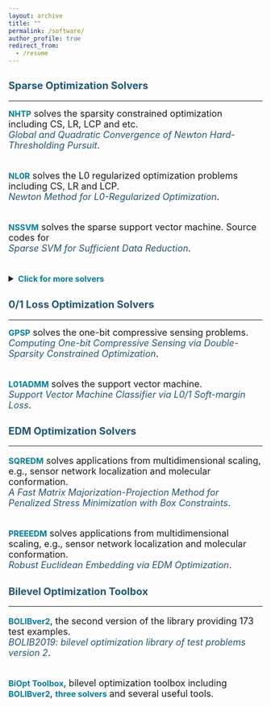 ```yaml
---
layout: archive
title: ""  
permalink: /software/
author_profile: true
redirect_from:
  - /resume
---
```

 
<style>
a:link {
  text-decoration: none;
}

a:visited {
  text-decoration: none;
}

a:hover {
  text-decoration: underline;
}

a:active {
  text-decoration: underline;
}
</style>




## <span style="color:#225675"><b style="font-size:20px">Sparse  Optimization Solvers</b></span>
---

  <font size=4> 
  <a style="font-size: 16px; font-weight: bold; color:#007D98" href="https://github.com/ShenglongZhou/NHTPver2" target="_blank">NHTP</a> solves the sparsity constrained optimization including CS, LR, LCP and etc.   <br> 
  <a style="color:#225675" href="https://arxiv.org/abs/1901.02763" target="_blank"><i>Global and Quadratic Convergence of Newton Hard-Thresholding Pursuit</i></a>. <br> <br>
    
  <a style="font-size: 16px; font-weight: bold; color:#007D98" href="https://github.com/ShenglongZhou/NL0R" target="_blank">NL0R</a> solves the L0 regularized optimization problems including CS, LR and LCP.   <br> 
  <a style="color:#225675" href="https://arxiv.org/abs/2004.05132" target="_blank"><i>Newton Method for L0-Regularized Optimization</i></a>.<br>  <br> 
 
   <a style="font-size: 16px; font-weight: bold; color:#007D98" href="https://github.com/ShenglongZhou/NSSVM" target="_blank">NSSVM</a> solves the sparse support vector machine.  Source codes for <br>
  <a style="color:#225675" href="https://arxiv.org/abs/2005.13771" target="_blank"><i>Sparse SVM for Sufficient Data Reduction</i></a>. <br><br>
  
  <details>
  <summary><span style="color:#007D98"><b style="font-size:16px">Click for more solvers</b></span></summary>
  <br> 

  <a style="font-size: 16px; font-weight: bold; color:#007D98" href="https://github.com/ShenglongZhou/IIHT" target="_blank">IIHT</a> solves the sparsity constrained optimization including CS, LR, LCP and etc.   <br>
  <a style="color:#225675" href="http://www.ybook.co.jp/online2/oppjo/vol13/p325.html" target="_blank"><i>A Convergent Iterative Hard Thresholding for Sparsity and Nonnegativity Constrained Optimization</i></a>. <br><br>
 
  <a style="font-size: 16px; font-weight: bold; color:#007D98" href="https://github.com/ShenglongZhou/MIRL1" target="_blank">MIRL1</a> solves the reweighted L1 minimization.    <br>
  <a style="color:#225675" href="https://doi.org/10.1093/imaiai/iaw002" target="_blank"><i>A Null-space-based Weighted L1 Minimisation Approach to Compressed Sensing</i></a>.<br><br>
 
  <a style="font-size: 16px; font-weight: bold; color:#007D98" href="https://github.com/ShenglongZhou/HTPCP" target="_blank">HTPCP</a> solves the sparse linear/nonlinear complementarity problems.   <br>
  <a style="color:#225675" href="https://link.springer.com/article/10.1007/s11590-014-0834-7" target="_blank"><i>A Half Thresholding Projection Algorithmfor Sparse Solutions of LCPs</i></a>. <br><br>
 
  <a style="font-size: 16px; font-weight: bold; color:#007D98" href="https://github.com/ShenglongZhou/ADMM" target="_blank">ADMM</a> solves the sparse and low-rank covariance matrix recovery problem.   <br>
  <a style="color:#225675" href="https://link.springer.com/article/10.1007/s40305-014-0058-7" target="_blank"><i>Sparse and Low-Rank Covariance Matrix Estimation</i></a>. <br><br>
 

  <b> Two general forms of sparse optimization: </b> 
  
   \begin{eqnarray*}
   \begin{array}{lll}
   \text{Sparsity constrained optimization:}~&~\min_{x}&~f(x), ~ {\rm s.t.}, ~ \Vert x \Vert_0\leq s \\
   \text{L0 regularized optimization:} &~\min_{x}&~f(x) +\lambda \Vert x \Vert_0,
   \end{array}
   \end{eqnarray*}
   where $f: \mathbb{R}^{ n}\rightarrow  \mathbb{R}$, $s\ll n, \lambda>0$ and $\Vert x \Vert_0$ is the so-called $\ell_0$ norm that counts the number of nonzero elements of $x$.  <br><br>
 
 
  <!---### <b> Applications of sparse optimization </b>  <br><br>
  * Compressed sensing (<span style="color:orange"><b>CS</b></span>):
  \begin{eqnarray}
  f(x) = (1/2) \Vert Ax-b \Vert^2
  \end{eqnarray}
  where $A\in\mathbb{R}^{m\times n}, b\in \mathbb{R}^{m}$. <br><br> 
  * Sparse logistic regression (<span style="color:orange"><b>SLR</b></span>):
  \begin{eqnarray}
  f(x) =  \frac{1}{m}\sum_{i=1}^{m}\left\lbrace \ln(1+ e^{\langle a_i, x\rangle})-b_i\langle a_i, x\rangle\right \rbrace+\mu\Vert x\Vert_2^2  
  \end{eqnarray}
  where $a_i\in\mathbb{R}^{n}, b_i\in \lbrace 0,1\rbrace, i=1,2,\cdots,m$ and $\mu\geq0$.<br><br>
  * Sparse linear complementarity problem (<span style="color:orange"><b>SLCP</b></span>):
  \begin{eqnarray}
  f(x) = \frac{1}{r}\sum_{i=1}^{m}\left\lbrace   (x_i)^r_{+}(M_ix+q_i)^r_{+}  +   (-x_i)^r_{+}   +  (-M_ix-q_i)^r_+ \right \rbrace 
  \end{eqnarray}
  where $M\in\mathbb{R}^{n\times n}, q\in \mathbb{R}^{n}, r\geq 2$, $M_i$ is the $i$th row of $M$ and $t_+:=\max \lbrace t,0\rbrace$. 
  Note that  
  \begin{eqnarray}
   f(x)=0~~ \Longleftrightarrow~~ x \geq 0,~ Mx+q\geq 0,~ \langle x , Mx+q \rangle=0 \nonumber
  \end{eqnarray}
  <br>
  --->

   Applications solved by the aforementioned solvers are summarized in following table:<br>

   <table border="2" width="0.5">
      <tr>
        <td style="width:8%" align="center"> </td>
        <td style="width:5%" align="center"><a style="font-size: 16px; font-weight: bold; color:#007D98"  href="https://github.com/ShenglongZhou/NHTPver2" target="_blank">NHTP</a></td>
        <td style="width:5%" align="center"><a style="font-size: 16px; font-weight: bold; color:#007D98"  href="https://github.com/ShenglongZhou/NL0R" target="_blank">NL0R</a></td>
        <td style="width:5%" align="center"><a style="font-size: 16px; font-weight: bold; color:#007D98"  href="https://github.com/ShenglongZhou/IIHT" target="_blank">IIHT</a></td>
        <td style="width:5%" align="center"><a style="font-size: 16px; font-weight: bold; color:#007D98" href="https://github.com/ShenglongZhou/MIRL1" target="_blank">MIRL1</a></td>
        <td style="width:5%" align="center"><a style="font-size: 16px; font-weight: bold; color:#007D98"  href="https://github.com/ShenglongZhou/HTPCP" target="_blank">HTPCP</a></td>
      </tr>
       <tr>
          <td style="width:8%" align="left"><b>Compressed sensing (<span style="color:#007D98">CS</span>)</b></td>
          <td style="width:5%" align="center">$\surd$</td>
          <td style="width:5%" align="center">$\surd$</td>
          <td style="width:5%" align="center">$\surd$</td>
          <td style="width:5%" align="center">$\surd$</td>
          <td style="width:5%" align="center"> </td> 
      </tr>
        <tr>
          <td style="width:8%" align="left"><b>Logistic regression (<span style="color:#007D98">LR</span>)</b></td>
          <td style="width:5%" align="center">$\surd$</td>
          <td style="width:5%" align="center">$\surd$</td>
          <td style="width:5%" align="center">$\surd$</td>
          <td style="width:5%" align="center"> </td> 
          <td style="width:5%" align="center"> </td> 
      </tr>
        <tr>
          <td style="width:8%" align="left"><b>Linear complementarity problem (<span style="color:#007D98">LCP</span>)</b></td>
          <td style="width:5%" align="center">$\surd$</td>
          <td style="width:5%" align="center">$\surd$</td>
          <td style="width:5%" align="center">$\surd$</td>
          <td style="width:5%" align="center"> </td>
          <td style="width:5%" align="center">$\surd$</td> 
      </tr>
      </table>
  </details> 
  </font>

## <span style="color:#225675"><b style="font-size:20px">0/1 Loss Optimization Solvers</b></span>
---

  <font size=4> 
  <a style="font-size: 16px; font-weight: bold; color:#007D98" href="https://github.com/ShenglongZhou/GPSP" target="_blank">GPSP</a> solves the one-bit compressive sensing problems. <br>
  <a style="color:#225675" href="https://www.researchgate.net/publication/348371863" target="_blank"><i>Computing One-bit Compressive Sensing via Double-Sparsity Constrained Optimization</i></a>. <br> <br>
  
  <a style="font-size: 16px; font-weight: bold; color:#007D98" href="https://github.com/Huajun-Wang/L01ADMM" target="_blank">L01ADMM</a> solves the support vector machine. <br>
  <a style="color:#225675" href="https://arxiv.org/abs/1912.07418" target="_blank"><i>Support Vector Machine Classifier via  L0/1 Soft-margin Loss</i></a>. 
      
  </font>
  

## <span style="color:#225675"><b style="font-size:20px">EDM Optimization Solvers</b></span>
---
  
  <font size=4> 

  <a style="font-size: 16px; font-weight: bold; color:#007D98" href="https://github.com/ShenglongZhou/SQREDM" target="_blank">SQREDM</a> solves applications from multidimensional scaling,
  e.g.,  sensor network localization and molecular conformation.    <br>
  <a style="color:#225675" href="https://ieeexplore.ieee.org/document/8399531" target="_blank"><i>A Fast Matrix Majorization-Projection Method for Penalized Stress Minimization with Box Constraints</i></a>.<br><br>
 
  <a style="font-size: 16px; font-weight: bold; color:#007D98" href="https://github.com/ShenglongZhou/PREEEDM" target="_blank">PREEEDM</a> solves applications from multidimensional scaling,
  e.g.,  sensor network localization and molecular conformation.    <br>
  <a style="color:#225675" href="https://doi.org/10.1007/s12532-019-00168-0" target="_blank"><i>Robust Euclidean Embedding via EDM Optimization</i></a>. 
  </font>



## <span style="color:#225675"><b style="font-size:20px">Bilevel Optimization Toolbox </b></span>
---

  <font size=4>
 
  <a style="font-size: 16px; font-weight: bold; color:#007D98" href="https://biopt.github.io/bolib/" target="_blank">BOLIBver2</a>, the second version of  the library providing 173 test examples. <br>
  <a style="color:#225675" href="https://www.researchgate.net/publication/338375731" target="_blank"><i>BOLIB2019: bilevel optimization library of test problems version 2</i></a>.<br><br>
 
  <a style="font-size: 16px; font-weight: bold; color:#007D98" href="https://biopt.github.io/" target="_blank">BiOpt Toolbox</a>,  bilevel optimization toolbox including <a style="font-size: 16px; font-weight: bold; color:#007D98" href="https://biopt.github.io/bolib/" target="_blank">BOLIBver2</a>, 
  <a style="font-size: 16px; font-weight: bold; color:#007D98" href="https://biopt.github.io/solvers/" target="_blank">three solvers</a> and several useful tools. 
  
  </font>
